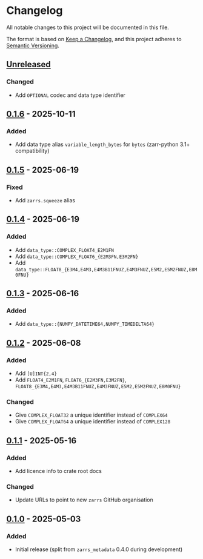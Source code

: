 # Changelog

All notable changes to this project will be documented in this file.

The format is based on [Keep a Changelog](https://keepachangelog.com/en/1.0.0/),
and this project adheres to [Semantic Versioning](https://semver.org/spec/v2.0.0.html).

## [Unreleased]

### Changed
- Add `OPTIONAL` codec and data type identifier

## [0.1.6] - 2025-10-11

### Added
- Add data type alias `variable_length_bytes` for `bytes` (zarr-python 3.1+ compatibility)

## [0.1.5] - 2025-06-19

### Fixed
- Add `zarrs.squeeze` alias

## [0.1.4] - 2025-06-19

### Added
- Add `data_type::COMPLEX_FLOAT4_E2M1FN`
- Add `data_type::COMPLEX_FLOAT6_{E2M3FN,E3M2FN}`
- Add `data_type::FLOAT8_{E3M4,E4M3,E4M3B11FNUZ,E4M3FNUZ,E5M2,E5M2FNUZ,E8M0FNU}`

## [0.1.3] - 2025-06-16

### Added
- Add `data_type::{NUMPY_DATETIME64,NUMPY_TIMEDELTA64}`

## [0.1.2] - 2025-06-08

### Added
- Add `[U]INT{2,4}`
- Add `FLOAT4_E2M1FN`, `FLOAT6_{E2M3FN,E3M2FN}`, `FLOAT8_{E3M4,E4M3,E4M3B11FNUZ,E4M3FNUZ,E5M2,E5M2FNUZ,E8M0FNU}`

### Changed
- Give `COMPLEX_FLOAT32` a unique identifier instead of `COMPLEX64`
- Give `COMPLEX_FLOAT64` a unique identifier instead of `COMPLEX128`

## [0.1.1] - 2025-05-16

### Added
- Add licence info to crate root docs

### Changed
- Update URLs to point to new `zarrs` GitHub organisation

## [0.1.0] - 2025-05-03

### Added
- Initial release (split from `zarrs_metadata` 0.4.0 during development)

[unreleased]: https://github.com/zarrs/zarrs/compare/zarrs_registry-v0.1.6...HEAD
[0.1.6]: https://github.com/LDeakin/zarrs/releases/tag/zarrs_registry-v0.1.6
[0.1.5]: https://github.com/LDeakin/zarrs/releases/tag/zarrs_registry-v0.1.5
[0.1.4]: https://github.com/LDeakin/zarrs/releases/tag/zarrs_registry-v0.1.4
[0.1.3]: https://github.com/LDeakin/zarrs/releases/tag/zarrs_registry-v0.1.3
[0.1.2]: https://github.com/LDeakin/zarrs/releases/tag/zarrs_registry-v0.1.2
[0.1.1]: https://github.com/LDeakin/zarrs/releases/tag/zarrs_registry-v0.1.1
[0.1.0]: https://github.com/LDeakin/zarrs/releases/tag/zarrs_registry-v0.1.0
